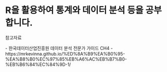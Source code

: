 # R을 활용하여 통계와 데이터 분석 등을 공부합니다.
<p>참고자료</p>
- 한국데이터산업진흥원 데이터 분석 전문가 가이드 CH4
- https://mrkevinna.github.io/%ED%8A%B9%EA%B0%95-%EA%B8%B0%EC%97%85%EB%A6%AC%EB%B7%B0-%EB%B6%84%EC%84%9D-1/
